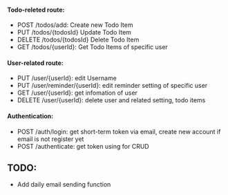 #### Todo-releted route:

- POST /todos/add: Create new Todo Item
- PUT /todos/{todosId} Update Todo Item
- DELETE /todos/{todosId} Delete Todo Item
- GET /todos/{userId}: Get Todo Items of specific user

#### User-related route:

- PUT /user/{userId}: edit Username
- PUT /user/reminder/{userId}: edit reminder setting of specific user
- GET /user/{userId}: get infomation of user
- DELETE /user/{userId}: delete user and related setting, todo items

#### Authentication:

- POST /auth/login: get short-term token via email, create new account if email is not register yet
- POST /authenticate: get token using for CRUD

## TODO:

- Add daily email sending function
